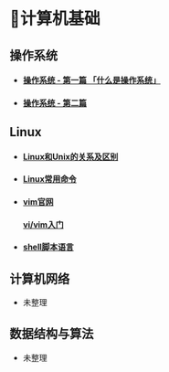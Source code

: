 #  📑计算机基础

## 操作系统

- #### [操作系统 - 第一篇 「什么是操作系统」](计算机/1-操作系统概述.md)

- #### [操作系统 - 第二篇](计算机/操作系统进阶.md)

## Linux

- #### [Linux和Unix的关系及区别](计算机/Linux和Unix的关系及区别.md)

- #### [Linux常用命令](计算机/Linux常用命令.md)

- #### [vim官网](https://www.vim.org/)

  #### [vi/vim入门](计算机/vim入门.md)
  
- #### [shell脚本语言](计算机/shell脚本语言.md)


## 计算机网络

- 未整理


## 数据结构与算法

- 未整理

